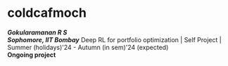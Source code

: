 # coldcafmoch
_**Gokularamanan R S <br> Sophomore, IIT Bombay**_
Deep RL for portfolio optimization | Self Project | Summer (holidays)'24 - Autumn (in sem)'24 (expected) <br>
**Ongoing project** 
